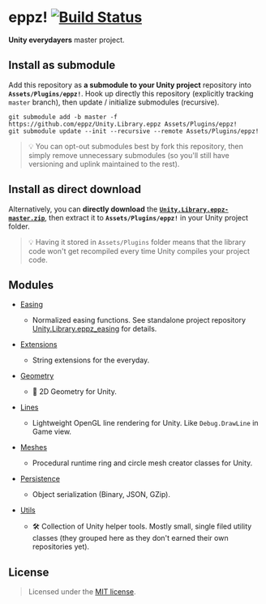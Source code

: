 # eppz! [![Build Status](https://travis-ci.org/eppz/Unity.Test.eppz.png?branch=master)](https://travis-ci.org/eppz/Unity.Test.eppz)

**Unity everydayers** master project.

## Install as submodule

Add this repository as **a submodule to your Unity project** repository into **`Assets/Plugins/eppz!`**. Hook up directly this repository (explicitly tracking `master` branch), then update / initialize submodules (recursive).

```
git submodule add -b master -f https://github.com/eppz/Unity.Library.eppz Assets/Plugins/eppz!
git submodule update --init --recursive --remote Assets/Plugins/eppz!
```

> 💡 You can opt-out submodules best by fork this repository, then simply remove unnecessary submodules (so you'll still have versioning and uplink maintained to the rest).

## Install as direct download	

Alternatively, you can **directly download** the [**`Unity.Library.eppz-master.zip`**](https://github.com/eppz/Unity.Library.eppz/archive/master.zip), then extract it to **`Assets/Plugins/eppz!`** in your Unity project folder.

> 💡 Having it stored in `Assets/Plugins` folder means that the library code won't get recompiled every time Unity compiles your project code.

## Modules

* [Easing](https://github.com/eppz/Unity.Library.eppz.Easing)

	+ Normalized easing functions. See standalone project repository [Unity.Library.eppz_easing](https://github.com/eppz/Unity.Library.eppz_easing) for details.

* [Extensions](https://github.com/eppz/Unity.Library.eppz.Extensions)

	+ String extensions for the everyday.

* [Geometry](https://github.com/eppz/Unity.Library.eppz.Geometry)

	+ 📐 2D Geometry for Unity.

* [Lines](https://github.com/eppz/Unity.Library.eppz.Lines)

	+ Lightweight OpenGL line rendering for Unity. Like `Debug.DrawLine` in Game view.

* [Meshes](https://github.com/eppz/Unity.Library.eppz.Meshes)

	+ Procedural runtime ring and circle mesh creator classes for Unity.

* [Persistence](https://github.com/eppz/Unity.Library.eppz.Persistence)

	+ Object serialization (Binary, JSON, GZip).

* [Utils](https://github.com/eppz/Unity.Library.eppz.Utils)

	+ 🛠️ Collection of Unity helper tools. Mostly small, single filed utility classes (they grouped here as they don't earned their own repositories yet).

## License

> Licensed under the [MIT license](http://en.wikipedia.org/wiki/MIT_License).
